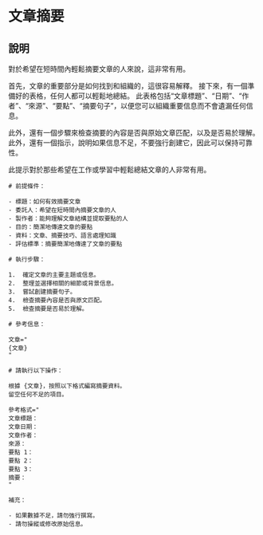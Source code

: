 # 文章摘要

## 說明

對於希望在短時間內輕鬆摘要文章的人來說，這非常有用。

首先，文章的重要部分是如何找到和組織的，這很容易解釋。 接下來，有一個準備好的表格，任何人都可以輕鬆地總結。 此表格包括“文章標題”、“日期”、“作者”、“來源”、“要點”、“摘要句子”，以便您可以組織重要信息而不會遺漏任何信息。

此外，還有一個步驟來檢查摘要的內容是否與原始文章匹配，以及是否易於理解。 此外，還有一個指示，說明如果信息不足，不要強行創建它，因此可以保持可靠性。

此提示對於那些希望在工作或學習中輕鬆總結文章的人非常有用。

```plaintext
# 前提條件：

- 標題：如何有效摘要文章
- 委託人：希望在短時間內摘要文章的人
- 製作者：能夠理解文章結構並提取要點的人
- 目的：簡潔地傳達文章的要點
- 資料：文章、摘要技巧、語言處理知識
- 評估標準：摘要簡潔地傳達了文章的要點

# 執行步驟：

1.  確定文章的主要主題或信息。
2.  整理並選擇相關的細節或背景信息。
3.  嘗試創建摘要句子。
4.  檢查摘要內容是否與原文匹配。
5.  檢查摘要是否易於理解。

# 參考信息：

文章="
{文章}
"

# 請執行以下操作：

根據 {文章}，按照以下格式編寫摘要資料。
留空任何不足的項目。

參考格式="
文章標題：
文章日期：
文章作者：
來源：
要點 1：
要點 2：
要點 3：
摘要：
"

補充：

- 如果數據不足，請勿強行撰寫。
- 請勿操縱或修改原始信息。